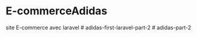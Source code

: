 # E-commerceAdidas
site E-commerce avec laravel
#   a d i d a s - f i r s t - l a r a v e l - p a r t - 2  
 #   a d i d a s - p a r t - 2  
 